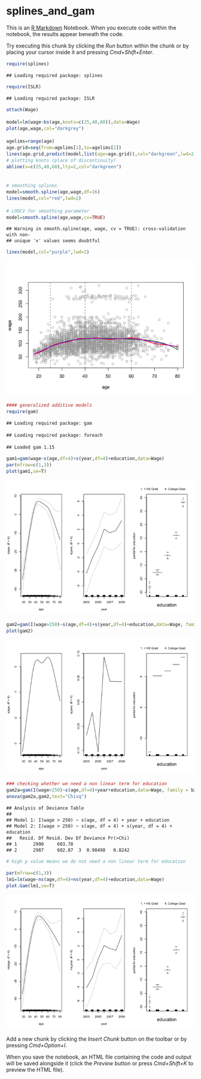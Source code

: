 splines\_and\_gam
================

This is an [R Markdown](http://rmarkdown.rstudio.com) Notebook. When you execute code within the notebook, the results appear beneath the code.

Try executing this chunk by clicking the *Run* button within the chunk or by placing your cursor inside it and pressing *Cmd+Shift+Enter*.

``` r
require(splines)
```

    ## Loading required package: splines

``` r
require(ISLR)
```

    ## Loading required package: ISLR

``` r
attach(Wage)

model=lm(wage~bs(age,knots=c(25,40,60)),data=Wage)
plot(age,wage,col="darkgrey")

agelims=range(age)
age.grid=seq(from=agelims[1],to=agelims[2])
lines(age.grid,predict(model,list(age=age.grid)),col="darkgreen",lwd=2)
# plotting knots (place of discontinuity)
abline(v=c(25,40,60),lty=2,col="darkgreen")


# smoothing splines
model=smooth.spline(age,wage,df=16)
lines(model,col="red",lwd=2)

# LOOCV for smoothing parameter
model=smooth.spline(age,wage,cv=TRUE)
```

    ## Warning in smooth.spline(age, wage, cv = TRUE): cross-validation with non-
    ## unique 'x' values seems doubtful

``` r
lines(model,col="purple",lwd=2)
```

![](splines_notebook_files/figure-markdown_github/unnamed-chunk-1-1.png)

``` r
#### generalized additive models
require(gam)
```

    ## Loading required package: gam

    ## Loading required package: foreach

    ## Loaded gam 1.15

``` r
gam1=gam(wage~s(age,df=4)+s(year,df=4)+education,data=Wage)
par(mfrow=c(1,3))
plot(gam1,se=T)
```

![](splines_notebook_files/figure-markdown_github/unnamed-chunk-2-1.png)

``` r
gam2=gam(I(wage>250)~s(age,df=4)+s(year,df=4)+education,data=Wage, family = binomial)
plot(gam2)
```

![](splines_notebook_files/figure-markdown_github/unnamed-chunk-2-2.png)

``` r
### checking whether we need a non linear term for education
gam2a=gam(I(wage>250)~s(age,df=4)+year+education,data=Wage, family = binomial)
anova(gam2a,gam2,test="Chisq")
```

    ## Analysis of Deviance Table
    ## 
    ## Model 1: I(wage > 250) ~ s(age, df = 4) + year + education
    ## Model 2: I(wage > 250) ~ s(age, df = 4) + s(year, df = 4) + education
    ##   Resid. Df Resid. Dev Df Deviance Pr(>Chi)
    ## 1      2990     603.78                     
    ## 2      2987     602.87  3  0.90498   0.8242

``` r
# high p value means we do not need a non linear term for education
```

``` r
par(mfrow=c(1,3))
lm1=lm(wage~ns(age,df=4)+ns(year,df=4)+education,data=Wage)
plot.Gam(lm1,se=T)
```

![](splines_notebook_files/figure-markdown_github/unnamed-chunk-4-1.png)

Add a new chunk by clicking the *Insert Chunk* button on the toolbar or by pressing *Cmd+Option+I*.

When you save the notebook, an HTML file containing the code and output will be saved alongside it (click the *Preview* button or press *Cmd+Shift+K* to preview the HTML file).
